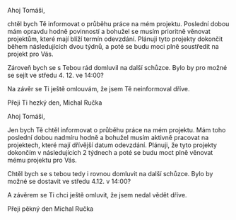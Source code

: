 Ahoj Tomáši,

chtěl bych Tě informovat o průběhu práce na mém projektu. Poslední dobou mám opravdu hodně povinností a bohužel se musím prioritně věnovat projektům, které mají blíží termín odevzdání. Plánuji tyto projekty dokončit během následujících dvou týdnů, a poté se budu moci plně soustředit na projekt pro Vás.

Zároveň bych se s Tebou rád domluvil na další schůzce. Bylo by pro možné se sejít ve středu 4. 12. ve 14:00?

Na závěr se Ti ještě omlouvám, že jsem Tě neinformoval dříve.

Přeji Ti hezký den,
Michal Ručka
















Ahoj Tomáši,

Jen bych Tě chtěl informovat o průběhu práce na mém projektu.
Mám toho poslední dobou nadmíru hodně a bohužel musím aktivně pracovat na projektech, které mají dřívější datum odevzdání. Plánuji, že tyto projekty dokončím v následujících 2 týdnech a poté se budu moct plně věnovat mému projektu pro Vás.

Chtěl bych se s tebou tedy i rovnou domluvit na další schůzce.
Bylo by možné se dostavit ve středu 4.12. v 14:00?

A závěrem se Ti chci ještě omluvit, že jsem nedal vědět dříve.

Přeji pěkný den
Michal Ručka

